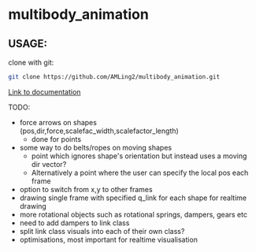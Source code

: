 # multibody_animation

## USAGE:

clone with git:
```bash
git clone https://github.com/AMLing2/multibody_animation.git
```

[Link to documentation](url) 

TODO:
- force arrows on shapes (pos,dir,force,scalefac_width,scalefactor_length)
    - done for points
- some way to do belts/ropes on moving shapes
    - point which ignores shape's orientation but instead uses a moving dir vector?
    - Alternatively a point where the user can specify the local pos each frame
- option to switch from x,y to other frames
- drawing single frame with specified q_link for each shape for realtime drawing
- more rotational objects such as rotational springs, dampers, gears etc
- need to add dampers to link class
- split link class visuals into each of their own class?
- optimisations, most important for realtime visualisation

